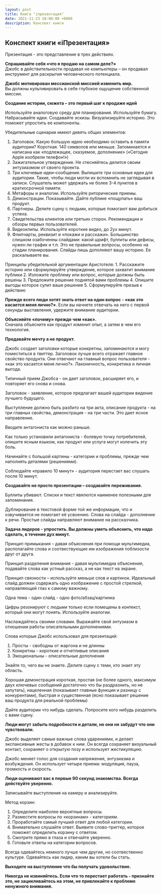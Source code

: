 ```yaml
---
layout: post
title: Книга "iпрезентация"
date: 2021-11-23 10:00:00 +0000
description: Конспект книги
---
```


## <span class="mark">Конспект книги «iПрезентация»</span>

Презентация - это представление в трех действиях. 

**Спрашивайте себя «что я продаю на самом деле?»**  
Джобс в действительности продавал не компьютеры – он продавал инструмент для раскрытия человеческого потенциала.

**Джобс мотивирован мессианской миссией изменить мир.**  
Вы должны культивировать в себе глубокое ощущение собственной миссии.

**Создание истории, сюжета – это первый шаг к продаже идей**

Используйте аналоговую среду для планирования. Используйте бумагу. Набрасывайте идеи. Создавайте эскизы. Визуализируйте историю. Это поможет упростить ее компоненты. 

Убедительные сценарии имеют девять общих элементов:
1. Заголовок. Какую большую идею необходимо оставить в памяти аудитории? Короткая. 140 символов или меньше. Запоминается и написана как «подлежащее, сказуемое, дополнение» («Сегодня Apple изобрели телефон!»)
2. Зажигательное утверждение. Не стесняйтесь делится своим энтузиазмом от своего проекта. 
3. Три ключевые идеи–сообщения. Выпишите три основные идеи для аудитории. Такие, чтобы люди могли их вспомнить не заглядывая в записи. Слушатель может удержать не более 3-4 пунктов в краткосрочной памяти. 
4. Метафоры и аналогии. Используйте риторические приемы. 
5. Демонстрации. Показывайте. Дайте публике «пощупать» ваш продукт. 
6. Партнеры. Делите сцену с людьми, которые помогают вам добиться успеха.
7. Свидетельства клиентов или третьих сторон. Рекомендации и обзоры первых пользователей.
8. Видеоклипы. Используйте короткие видео, до 2ух минут. 
9. Флипчарты, реквизит и «покажи и расскажи». Большинство слишком озабоченны слайдами: какой шрифт, буллиты или дефисы, нужен ли график и т.п. Это не правильные вопросы, особенно на стадии планирования. Слайды лишь дополняют вашу историю. Ее раскалываете вы. 

Принципы убедительной аргументации Аристотеля:
    1. Расскажите историю или сформулируйте утверждение, которое захватит внимание публики
    2. Изложите проблему или вопрос, которые должны быть решены
    3. Предложите решение поднятой вами проблемы
    4. Опишите выгоды которое сулит ваше решение
    5. Сформулируйте призыв к действию

**Прежде всего люди хотят знать ответ на один вопрос - «как это касается меня лично?»**. Если вы начнете отвечать на него с первой секунды выставления, удержите внимание аудитории. 

**Объясняйте «почему» прежде чем «как».**  
Сначала объясните как продукт изменит опыт, а затем в чем его технология. 

**Продавайте мечту а не продукт.**  

Джобс создает заголовки которые конкретны, запоминаются и могу поместиться в твиттер.  Заголовок лучше всего отражает главное свойство продукта.  Они отвечают на главный вопрос пользователя - «как это касается меня лично?». Лаконичность, конкретика и личная выгода. 

Типичный прием Джобса - он дает заголовок, расширяет его, и повторяет его снова и снова. 

Заголовок - заявление, которое предлагает вашей аудитории видение лучшего будущего. 

Выступление должно быть разбито на три акта, описание продукта - на три главных свойства, демонстрация - на три части. 
Это дает ясное направление. 

Вводите антагониста как можно раньше. 

Как только установили антагониста - болевую точку потребителей, опишите ясным языком, как продукт или услуга могут излечить эту боль.

Начинайте с большой картины - категории и проблемы, прежде чем наполнять деталями (решениями). 

Соблюдайте «правило 10 минут» - аудитория перестает вас слушать после 10 минут.

**Создавайте не просто презентации – создавайте переживания.**

Буллиты убивают. Списки и текст явялются наименее полезными для запоминания. 

Дублирование в текстовой форме той же информации, что и озвучивается не помогает её усвоению. 
Слова на слайда - дополнение к речи. Простые слайды направляют внимание на рассказчика. 

**Задача лидеров - упростить. Вы должны уметь объяснить, что надо сделать, в течение дух минут.** 

Принцип примыкания – давая объяснения при помощи мультимедиа, располагайте слова и соотвествующие им изображения поблизости друг от друга.

Принцип разделения внимания - давая мультимедиа объяснения, подавайте слова как устный рассказ, а не как текст на экране. 

Принцип связности – используйте меньше слов и картинок. Идеальный слайд должен содержать одно изображение с простой стрелкой, направляющей глаз к самому важному. 

Одна тема - один слайд - одно фото/абзац/картинка 

Цифры резонируют с людьми только если помещены в контекст, который они могут понять. Используйте аналогии.

Наслаждайтесь своими словами. Выражайте свой энтузиазм в отношении работы описательными дополнениями. 

Слова которые Джобс использовал для презентаций:
1. Просты - свободны от жаргона и не длинны
2. Конкретны - короткие и отчетливые описания
3. Эмоциональны - описательные дополнения

Знайте то, чего вы не знаете. Делите сцену с теми, кто знает эту область. 

Хорошая демонстрация короткая, простая (не более одного, максимум двух ключевых сообщений достаточно что бы раздразнить, но не запутать), нацеленная (показывает главные функции и разницу с конкурентами), быстрая и существенная (ясно показывает решение ваш продукта для реальной проблемы)

Дайте аудитории что нибудь сделать. Попросите кого нибудь разделить с вами сцену.

**Люди могут забыть подробности и детали, но они не забудут что они чувствовали.**

Джобс выделяет самые важные слова ударениями, и делает экспансивные жесты в добавок к ним. Он всегда сохраняет визуальный контакт, сохраняет о открытую позу и использует жестикуляцию. 

Джобс меняет голос для создания напряжения, энтузиазма и возбуждения. 
Он использует четыре приема: модуляция, пауза, громкость и скорость. 

**Люди оценивают вас в первые 90 секунд знакомства. Всегда действуйте уверенно.**

Записывайте выступления на камеру и анализируйте. 

Метод корзин:
1. Определите наиболее вероятные вопросы. 
2. Разместите вопросы по «корзинам» - категориям. 
3. Проработайте самый лучший ответ для любой категории. 
4. Внимательно слушайте ответ. Выявите слово-триггер, которое поможет определить корзину с ответом. 
5. Смотрите прямо в глаза и отвечайте уверенно. 
6. Готовьте ответы на категории вопросов. 

Всегда одевайтесь немного лучше чем другие, но соотвественно культуре. 
Одевайтесь как лидер, каким вы хотели бы стать. 

**Выходите на выступление что бы получать удовольствие.**

**Никогда не извиняйтесь. Если что то перестает работать - признайте это, не зацикливайтесь на этом, не привлекайте к проблеме ненужного внимания.**
